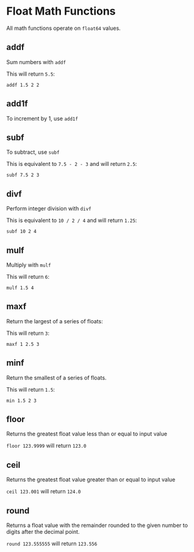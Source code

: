 # Float Math Functions

All math functions operate on `float64` values.

## addf

Sum numbers with `addf`

This will return `5.5`:

```
addf 1.5 2 2
```

## add1f

To increment by 1, use `add1f`

## subf

To subtract, use `subf`

This is equivalent to `7.5 - 2 - 3` and will return `2.5`:

```
subf 7.5 2 3
```

## divf

Perform integer division with `divf`

This is equivalent to `10 / 2 / 4` and will return `1.25`:

```
subf 10 2 4
```

## mulf

Multiply with `mulf`

This will return `6`:

```
mulf 1.5 4 
```

## maxf

Return the largest of a series of floats:

This will return `3`:

```
maxf 1 2.5 3
```

## minf

Return the smallest of a series of floats.

This will return `1.5`:

```
min 1.5 2 3
```

## floor

Returns the greatest float value less than or equal to input value

`floor 123.9999` will return `123.0`

## ceil

Returns the greatest float value greater than or equal to input value

`ceil 123.001` will return `124.0`

## round

Returns a float value with the remainder rounded to the given number to digits after the decimal point.

`round 123.555555` will return `123.556`